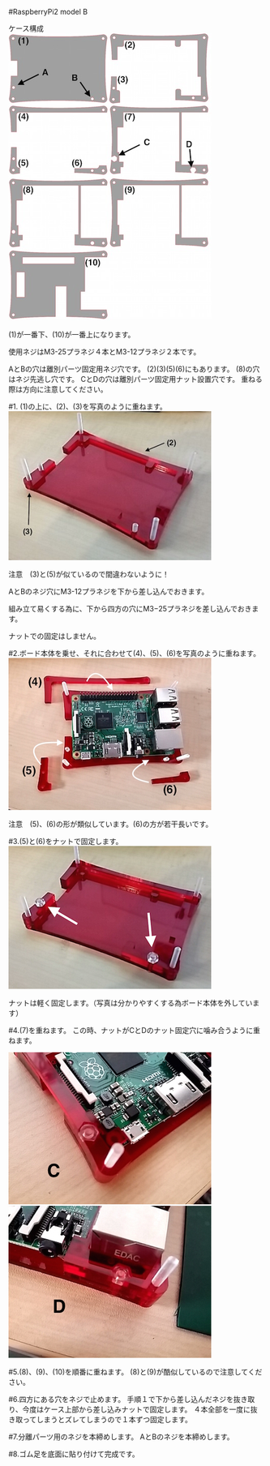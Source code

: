 #RaspberryPi2 model B

ケース構成<br>
![](/img/1100_case/manual/raspi2_00.jpg)

(1)が一番下、(10)が一番上になります。

使用ネジはM3-25プラネジ４本とM3-12プラネジ２本です。

AとBの穴は離別パーツ固定用ネジ穴です。
(2)(3)(5)(6)にもあります。
(8)の穴はネジ先逃し穴です。
CとDの穴は離別パーツ固定用ナット設置穴です。
重ねる際は方向に注意してください。

#1.  (1)の上に、(2)、(3)を写真のように重ねます。
![](/img/1100_case/manual/raspi2_01.jpg)

注意　(3)と(5)が似ているので間違わないように！

AとBのネジ穴にM3-12プラネジを下から差し込んでおきます。

組み立て易くする為に、下から四方の穴にM3−25プラネジを差し込んでおきます。

ナットでの固定はしません。

#2.ボード本体を乗せ、それに合わせて(4)、(5)、(6)を写真のように重ねます。
![](/img/1100_case/manual/raspi2_03.jpg)

注意　(5)、(6)の形が類似しています。(6)の方が若干長いです。

#3.(5)と(6)をナットで固定します。
![](/img/1100_case/manual/raspi2_04.png)

ナットは軽く固定します。（写真は分かりやすくする為ボード本体を外しています）

#4.(7)を重ねます。
この時、ナットがCとDのナット固定穴に噛み合うように重ねます。

![](/img/1100_case/manual/raspi2_06.jpg)
![](/img/1100_case/manual/raspi2_05.jpg)

#5.(8)、(9)、(10)を順番に重ねます。
(8)と(9)が酷似しているので注意してください。

#6.四方にある穴をネジで止めます。
手順１で下から差し込んだネジを抜き取り、今度はケース上部から差し込みナットで固定します。
４本全部を一度に抜き取ってしまうとズレてしまうので１本ずつ固定します。

#7.分離パーツ用のネジを本締めします。
AとBのネジを本締めします。

#8.ゴム足を底面に貼り付けて完成です。